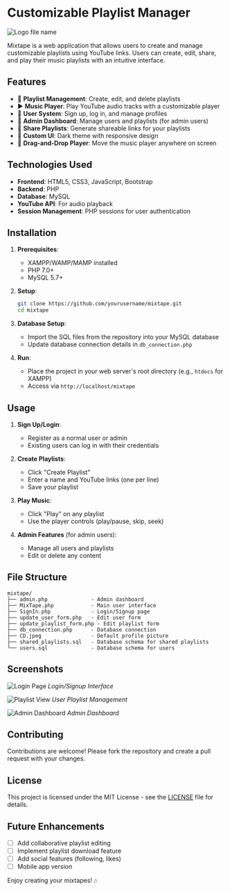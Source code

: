 # Customizable Playlist Manager

![Logo file name](CD.jpeg)

Mixtape is a web application that allows users to create and manage customizable playlists using YouTube links. Users can create, edit, share, and play their music playlists with an intuitive interface.

## Features

- 🎵 **Playlist Management**: Create, edit, and delete playlists
- ▶️ **Music Player**: Play YouTube audio tracks with a customizable player
- 👥 **User System**: Sign up, log in, and manage profiles
- 👑 **Admin Dashboard**: Manage users and playlists (for admin users)
- 🔗 **Share Playlists**: Generate shareable links for your playlists
- 🎨 **Custom UI**: Dark theme with responsive design
- 📱 **Drag-and-Drop Player**: Move the music player anywhere on screen

## Technologies Used

- **Frontend**: HTML5, CSS3, JavaScript, Bootstrap
- **Backend**: PHP
- **Database**: MySQL
- **YouTube API**: For audio playback
- **Session Management**: PHP sessions for user authentication

## Installation

1. **Prerequisites**:
   - XAMPP/WAMP/MAMP installed
   - PHP 7.0+ 
   - MySQL 5.7+

2. **Setup**:
   ```bash
   git clone https://github.com/yourusername/mixtape.git
   cd mixtape
   ```

3. **Database Setup**:
   - Import the SQL files from the repository into your MySQL database
   - Update database connection details in `db_connection.php`

4. **Run**:
   - Place the project in your web server's root directory (e.g., `htdocs` for XAMPP)
   - Access via `http://localhost/mixtape`

## Usage

1. **Sign Up/Login**:
   - Register as a normal user or admin
   - Existing users can log in with their credentials

2. **Create Playlists**:
   - Click "Create Playlist"
   - Enter a name and YouTube links (one per line)
   - Save your playlist

3. **Play Music**:
   - Click "Play" on any playlist
   - Use the player controls (play/pause, skip, seek)

4. **Admin Features** (for admin users):
   - Manage all users and playlists
   - Edit or delete any content

## File Structure

```
mixtape/
├── admin.php              - Admin dashboard
├── MixTape.php            - Main user interface
├── SignIn.php             - Login/Signup page
├── update_user_form.php   - Edit user form
├── update_playlist_form.php - Edit playlist form
├── db_connection.php      - Database connection
├── CD.jpeg                - Default profile picture
├── shared_playlists.sql   - Database schema for shared playlists
└── users.sql              - Database schema for users
```

## Screenshots

![Login Page](screenshots/login.png)
*Login/Signup Interface*

![Playlist View](screenshots/playlists.png)
*User Playlist Management*

![Admin Dashboard](screenshots/admin.png)
*Admin Dashboard*

## Contributing

Contributions are welcome! Please fork the repository and create a pull request with your changes.

## License

This project is licensed under the MIT License - see the [LICENSE](LICENSE) file for details.

## Future Enhancements

- [ ] Add collaborative playlist editing
- [ ] Implement playlist download feature
- [ ] Add social features (following, likes)
- [ ] Mobile app version

Enjoy creating your mixtapes! 🎶
